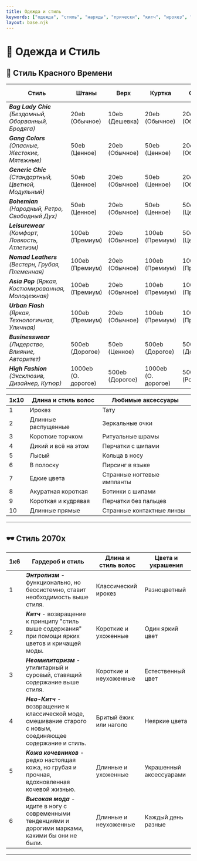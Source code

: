 ```yaml
---
title: Одежда и стиль
keywords: ["одежда", "стиль", "наряды", "прически", "китч", "ирокез", "неомилитаризм"]
layout: base.njk
---
```


# 🧥 Одежда и Стиль

## 👗 Стиль Красного Времени

| Стиль                                                  | Штаны               | Верх            | Куртка              | Обувь            | Украшения        | Зеркальные очки     | Очки                | Контактные линзы    | Шляпы            |
|--------------------------------------------------------|---------------------|-----------------|---------------------|------------------|------------------|---------------------|---------------------|---------------------|------------------|
| ***Bag Lady Chic*** *(Бездомный, Оборванный, Бродяга)* | 20eb (Обычное)      | 10eb (Дешевка)  | 20eb (Обычное)      | 20eb (Обычное)   | 20eb (Обычное)   | 20eb (Обычное)      | 10eb (Дешевка)      | 10eb (Дешевка)      | 10eb (Дешевка)   |
| ***Gang Colors*** *(Опасные, Жестокие, Мятежные)*      | 50eb (Ценное)       | 20eb (Обычное)  | 50eb (Ценное)       | 20eb (Обычное)   | 50eb (Ценное)    | 20eb (Обычное)      | 20eb (Обычное)      | 10eb (Дешевка)      | 10eb (Дешевка)   |
| ***Generic Chic*** *(Стандартный, Цветной, Модульный)* | 50eb (Ценное)       | 20eb (Обычное)  | 50eb (Ценное)       | 20eb (Обычное)   | 50eb (Ценное)    | 20eb (Обычное)      | 20eb (Обычное)      | 10eb (Дешевка)      | 10eb (Дешевка)   |
| ***Bohemian*** *(Народный, Ретро, Свободный Дух)*      | 50eb (Ценное)       | 20eb (Обычное)  | 50eb (Ценное)       | 50eb (Ценное)    | 100eb (Премиум)  | 50eb (Ценное)       | 50eb (Ценное)       | 10eb (Дешевка)      | 10eb (Дешевка)   |
| ***Leisurewear*** *(Комфорт, Ловкость, Атлетизм)*      | 100eb (Премиум)     | 20eb (Обычное)  | 100eb (Премиум)     | 50eb (Ценное)    | 100eb (Премиум)  | 50eb (Ценное)       | 50eb (Ценное)       | 20eb (Обычное)      | 50eb (Ценное)    |
| ***Nomad Leathers*** *(Вестерн, Грубая, Племенная)*    | 100eb (Премиум)     | 20eb (Обычное)  | 100eb (Премиум)     | 100eb (Премиум)  | 100eb (Премиум)  | 50eb (Ценное)       | 50eb (Ценное)       | 20eb (Обычное)      | 100eb (Премиум)  |
| ***Asia Pop*** *(Яркая, Костюмированная, Молодежная)*  | 100eb (Премиум)     | 20eb (Обычное)  | 100eb (Премиум)     | 100eb (Премиум)  | 100eb (Премиум)  | 100eb (Премиум)     | 100eb (Премиум)     | 100eb (Премиум)     | 100eb (Премиум)  |
| ***Urban Flash*** *(Яркая, Технологичная, Уличная)*    | 100eb (Премиум)     | 20eb (Обычное)  | 100eb (Премиум)     | 100eb (Премиум)  | 100eb (Премиум)  | 100eb (Премиум)     | 100eb (Премиум)     | 100eb (Премиум)     | 100eb (Премиум)  |
| ***Businesswear*** *(Лидерство, Влияние, Авторитет)*   | 500eb (Дорогое)     | 50eb (Ценное)   | 500eb (Дорогое)     | 500eb (Дорогое)  | 5000eb (Роскошь) | 500eb (Дорогое)     | 500eb (Дорогое)     | 100eb (Премиум)     | 500eb (Дорогое)  |
| ***High Fashion*** *(Эксклюзив, Дизайнер, Кутюр)*      | 1000eb (О. дорогое) | 500eb (Дорогое) | 1000eb (О. дорогое) | 5000eb (Роскошь) | 5000eb (Роскошь) | 1000eb (О. дорогое) | 1000eb (О. дорогое) | 1000eb (О. дорогое) | 5000eb (Роскошь) |

| 1к10 | Длина и стиль волос | Любимые аксессуары         |
|------|---------------------|----------------------------|
| 1    | Ирокез              | Тату                       |
| 2    | Длинные распущенные | Зеркальные очки            |
| 3    | Короткие торчком    | Ритуальные шрамы           |
| 4    | Дикий и всё на этом | Перчатки с шипами          |
| 5    | Лысый               | Кольца в носу              |
| 6    | В полоску           | Пирсинг в языке            |
| 7    | Едкие цвета         | Странные ногтевые импланты |
| 8    | Акуратная короткая  | Ботинки с шипами           |
| 9    | Короткая и кудрявая | Перчатки без пальцев       |
| 10   | Длинные прямые      | Странные контактные линзы  |

---

## 🕶 Стиль 2070х

| 1к6 | Гардероб и стиль                                                                                              | Длина и стиль волос    | Цвета и украшения       |
|-----|---------------------------------------------------------------------------------------------------------------|------------------------|-------------------------|
| 1   | ***Энтропизм*** - функционально, но бессистемно, ставит необходимость выше стиля.                             | Классический ирокез    | Разноцветный            |
| 2   | ***Китч*** - возвращение к принципу "стиль выше содержания" при помощи ярких цветов и кричащей моды.          | Короткие и ухоженные   | Один яркий цвет         |
| 3   | ***Неомилитаризм*** - утилитарный и суровый, ставящий содержание выше стиля.                                  | Короткие и неухоженные | Естественный цвет       |
| 4   | ***Нео-Китч*** - возвращение к классической моде, смешивание старого с новым, соединяющее содержание и стиль. | Бритый ёжик или наголо | Неяркие цвета           |
| 5   | ***Кожа кочевников*** - редко настоящая кожа, но грубая и прочная, вдохновленная кочевой жизнью.              | Длинные и ухоженные    | Украшенный аксессуарами |
| 6   | ***Высокая мода*** - идите в ногу с современными тенденциями и дорогими марками, какими бы они не были.       | Длинные и неухоженные  | Каждый день разные      |

---